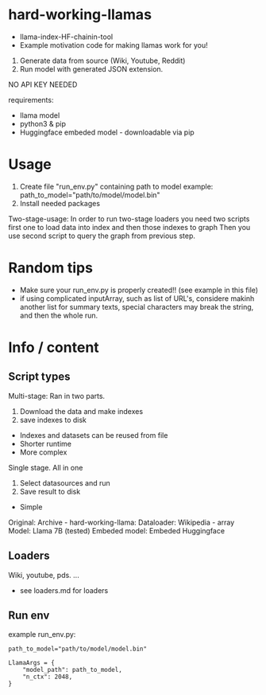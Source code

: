 # hard-working-llamas
- llama-index-HF-chainin-tool
- Example motivation code for making llamas work for you!

1. Generate data from source (Wiki, Youtube, Reddit)
2. Run model with generated JSON extension.

NO API KEY NEEDED

requirements:
- llama model
- python3 & pip
- Huggingface embeded model - downloadable via pip

# Usage
1. Create file "run_env.py" containing path to model
example: path_to_model="path/to/model/model.bin"
2. Install needed packages

Two-stage-usage:
In order to run two-stage loaders you need two scripts
first one to load data into index and then those indexes to graph
Then you use second script to query the graph from previous step.

# Random tips
- Make sure your run_env.py is properly created!! (see example in this file)
- if using complicated inputArray, such as list of URL's, considere makinh another list
for summary texts, special characters may break the string, and then the whole run.


# Info / content
## Script types
Multi-stage:
Ran in two parts.
1. Download the data and make indexes
2. save indexes to disk

- Indexes and datasets can be reused from file
- Shorter runtime
- More complex

Single stage.
All in one
1. Select datasources and run
2. Save result to disk

- Simple

Original:
Archive - hard-working-llama:
Dataloader: Wikipedia - array
Model: Llama 7B (tested)
Embeded model: Embeded Huggingface

## Loaders
Wiki, youtube, pds. ...
- see loaders.md for loaders

## Run env
example run_env.py:

    path_to_model="path/to/model/model.bin"

    LlamaArgs = {
        "model_path": path_to_model,
        "n_ctx": 2048,
    }

